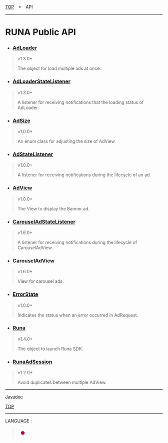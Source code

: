 [TOP](/README.md#top)　>　API

---

# RUNA Public API

* ### [AdLoader](./AdLoader.md)
> v1.3.0+
>
> The object for load multiple ads at once.

* ### [AdLoaderStateListener](./AdLoaderStateListener.md)
> v1.3.0+
>
> A listener for receiving notifications that the loading status of AdLoader.

* ### [AdSize](./AdSize.md)
> v1.0.0+
>
> An enum class for adjusting the size of AdView.

* ### [AdStateListener](./AdStateListener.md)
> v1.0.0+
>
> A listener for receiving notifications during the lifecycle of an ad.

* ### [AdView](./AdView.md)
> v1.0.0+
>
> The View to display the Banner ad.

* ### [CarouselAdStateListener](./CarouselAdStateListener.md)
> v1.6.0+
>
> A listener for receiving notifications during the lifecycle of CarouselAdView.

* ### [CarouselAdView](./CarouselAdView.md)
> v1.6.0+
>
> View for carousel ads.

* ### [ErrorState](./ErrorState.md)
> v1.0.0+
>
> Indicates the status when an error occurred in AdRequest.

* ### [Runa](./Runa.md)
> v1.4.0+
>
> The object to launch Runa SDK.

* ### [RunaAdSession](./RunaAdSession.md)
> v1.2.0+
>
> Avoid duplicates between multiple AdView.


---

[Javadoc](https://rakuten-ads.github.io/products/runa/android/javadoc/index.html)

[TOP](/README.md#top)

---
LANGUAGE :
> [![ja](/doc/img/lang/ja.png)](/doc/ja/api/README.md)
